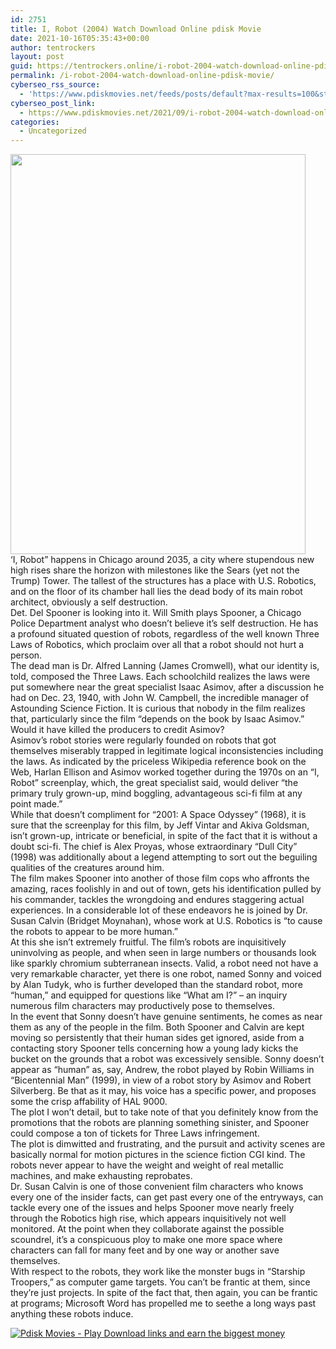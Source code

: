 ```yaml
---
id: 2751
title: I, Robot (2004) Watch Download Online pdisk Movie
date: 2021-10-16T05:35:43+00:00
author: tentrockers
layout: post
guid: https://tentrockers.online/i-robot-2004-watch-download-online-pdisk-movie/
permalink: /i-robot-2004-watch-download-online-pdisk-movie/
cyberseo_rss_source:
  - 'https://www.pdiskmovies.net/feeds/posts/default?max-results=100&start-index=501'
cyberseo_post_link:
  - https://www.pdiskmovies.net/2021/09/i-robot-2004-watch-download-online.html
categories:
  - Uncategorized
---
```

<div class="separator">
  <a href="https://1.bp.blogspot.com/-zcGtkZs05l4/YTo-hESPmvI/AAAAAAAAAzU/anD8IPBogoYsnQvu1Bs_U_G4nfr0VkWZQCLcBGAsYHQ/s1356/vfbf.jpg" imageanchor="1"><img loading="lazy" border="0" data-original-height="1356" data-original-width="1000" height="640" src="https://1.bp.blogspot.com/-zcGtkZs05l4/YTo-hESPmvI/AAAAAAAAAzU/anD8IPBogoYsnQvu1Bs_U_G4nfr0VkWZQCLcBGAsYHQ/w472-h640/vfbf.jpg" width="472" /></a>
</div>

<div>
  <div>
    <span>&#8216;I, Robot&#8221; happens in Chicago around 2035, a city where stupendous new high rises share the horizon with milestones like the Sears (yet not the Trump) Tower. The tallest of the structures has a place with U.S. Robotics, and on the floor of its chamber hall lies the dead body of its main robot architect, obviously a self destruction.&nbsp;</span>
  </div>
  
  <div>
    <span>Det. Del Spooner is looking into it. Will Smith plays Spooner, a Chicago Police Department analyst who doesn&#8217;t believe it&#8217;s self destruction. He has a profound situated question of robots, regardless of the well known Three Laws of Robotics, which proclaim over all that a robot should not hurt a person.&nbsp;</span>
  </div>
  
  <div>
    <span>The dead man is Dr. Alfred Lanning (James Cromwell), what our identity is, told, composed the Three Laws. Each schoolchild realizes the laws were put somewhere near the great specialist Isaac Asimov, after a discussion he had on Dec. 23, 1940, with John W. Campbell, the incredible manager of Astounding Science Fiction. It is curious that nobody in the film realizes that, particularly since the film &#8220;depends on the book by Isaac Asimov.&#8221; Would it have killed the producers to credit Asimov?&nbsp;</span>
  </div>
  
  <div>
    <span>Asimov&#8217;s robot stories were regularly founded on robots that got themselves miserably trapped in legitimate logical inconsistencies including the laws. As indicated by the priceless Wikipedia reference book on the Web, Harlan Ellison and Asimov worked together during the 1970s on an &#8220;I, Robot&#8221; screenplay, which, the great specialist said, would deliver &#8220;the primary truly grown-up, mind boggling, advantageous sci-fi film at any point made.&#8221;&nbsp;</span>
  </div>
  
  <div>
    <span>While that doesn&#8217;t compliment for &#8220;2001: A Space Odyssey&#8221; (1968), it is sure that the screenplay for this film, by Jeff Vintar and Akiva Goldsman, isn&#8217;t grown-up, intricate or beneficial, in spite of the fact that it is without a doubt sci-fi. The chief is Alex Proyas, whose extraordinary &#8220;Dull City&#8221; (1998) was additionally about a legend attempting to sort out the beguiling qualities of the creatures around him.&nbsp;</span>
  </div>
  
  <div>
    <span>The film makes Spooner into another of those film cops who affronts the amazing, races foolishly in and out of town, gets his identification pulled by his commander, tackles the wrongdoing and endures staggering actual experiences. In a considerable lot of these endeavors he is joined by Dr. Susan Calvin (Bridget Moynahan), whose work at U.S. Robotics is &#8220;to cause the robots to appear to be more human.&#8221;&nbsp;</span>
  </div>
  
  <div>
    <span>At this she isn&#8217;t extremely fruitful. The film&#8217;s robots are inquisitively uninvolving as people, and when seen in large numbers or thousands look like sparkly chromium subterranean insects. Valid, a robot need not have a very remarkable character, yet there is one robot, named Sonny and voiced by Alan Tudyk, who is further developed than the standard robot, more &#8220;human,&#8221; and equipped for questions like &#8220;What am I?&#8221; &#8211; an inquiry numerous film characters may productively pose to themselves.&nbsp;</span>
  </div>
  
  <div>
    <span>In the event that Sonny doesn&#8217;t have genuine sentiments, he comes as near them as any of the people in the film. Both Spooner and Calvin are kept moving so persistently that their human sides get ignored, aside from a contacting story Spooner tells concerning how a young lady kicks the bucket on the grounds that a robot was excessively sensible. Sonny doesn&#8217;t appear as &#8220;human&#8221; as, say, Andrew, the robot played by Robin Williams in &#8220;Bicentennial Man&#8221; (1999), in view of a robot story by Asimov and Robert Silverberg. Be that as it may, his voice has a specific power, and proposes some the crisp affability of HAL 9000.&nbsp;</span>
  </div>
  
  <div>
    <span>The plot I won&#8217;t detail, but to take note of that you definitely know from the promotions that the robots are planning something sinister, and Spooner could compose a ton of tickets for Three Laws infringement.&nbsp;</span>
  </div>
  
  <div>
    <span>The plot is dimwitted and frustrating, and the pursuit and activity scenes are basically normal for motion pictures in the science fiction CGI kind. The robots never appear to have the weight and weight of real metallic machines, and make exhausting reprobates.&nbsp;</span>
  </div>
  
  <div>
    <span>Dr. Susan Calvin is one of those convenient film characters who knows every one of the insider facts, can get past every one of the entryways, can tackle every one of the issues and helps Spooner move nearly freely through the Robotics high rise, which appears inquisitively not well monitored. At the point when they collaborate against the possible scoundrel, it&#8217;s a conspicuous ploy to make one more space where characters can fall for many feet and by one way or another save themselves.&nbsp;</span>
  </div>
  
  <div>
    <span>With respect to the robots, they work like the monster bugs in &#8220;Starship Troopers,&#8221; as computer game targets. You can&#8217;t be frantic at them, since they&#8217;re just projects. In spite of the fact that, then again, you can be frantic at programs; Microsoft Word has propelled me to seethe a long ways past anything these robots induce.</span>
  </div>
</div>

[![](https://1.bp.blogspot.com/-KJZYdQTn3nw/YS8VdIdXMyI/AAAAAAAAaw4/BR8dsGkpxw0T8C_4G4ALfMA7cP79KN3kwCLcBGAsYHQ/w400-h58/play_download_buttuons-removebg-preview.png "Pdisk Movies - Play Download links and earn the biggest money")](https://kofilink.com/1/bnYya2g5MDAwM2d2?dn=1)